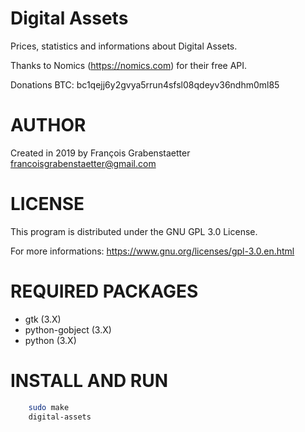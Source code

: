 # Digital Assets

Prices, statistics and informations about Digital Assets.

Thanks to Nomics (https://nomics.com) for their free API.

Donations BTC: bc1qejj6y2gvya5rrun4sfsl08qdeyv36ndhm0ml85

# AUTHOR

Created in 2019 by François Grabenstaetter <francoisgrabenstaetter@gmail.com>

# LICENSE

This program is distributed under the GNU GPL 3.0 License.

For more informations: https://www.gnu.org/licenses/gpl-3.0.en.html

# REQUIRED PACKAGES 

- gtk (3.X)
- python-gobject (3.X)
- python (3.X)

# INSTALL AND RUN

```bash
	sudo make
	digital-assets
```

